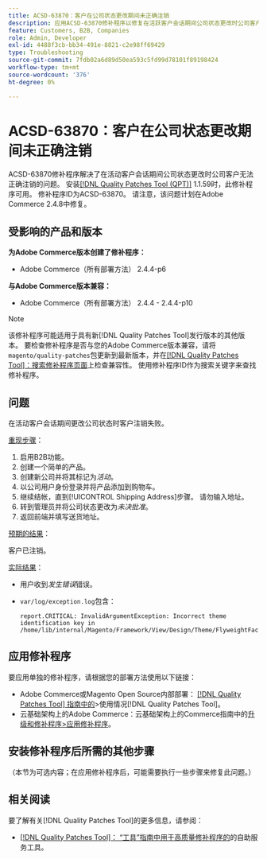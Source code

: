 ```yaml
---
title: ACSD-63870：客户在公司状态更改期间未正确注销
description: 应用ACSD-63870修补程序以修复在活跃客户会话期间公司状态更改时公司客户无法正确注销的Adobe Commerce问题。
feature: Customers, B2B, Companies
role: Admin, Developer
exl-id: 4488f3cb-bb34-491e-8821-c2e98ff69429
type: Troubleshooting
source-git-commit: 7fdb02a6d89d50ea593c5fd99d78101f89198424
workflow-type: tm+mt
source-wordcount: '376'
ht-degree: 0%

---
```


# ACSD-63870：客户在公司状态更改期间未正确注销

ACSD-63870修补程序解决了在活动客户会话期间公司状态更改时公司客户无法正确注销的问题。 安装[[!DNL Quality Patches Tool (QPT)]](/help/tools/quality-patches-tool/quality-patches-tool-to-self-serve-quality-patches.md) 1.1.59时，此修补程序可用。 修补程序ID为ACSD-63870。 请注意，该问题计划在Adobe Commerce 2.4.8中修复。

## 受影响的产品和版本

**为Adobe Commerce版本创建了修补程序：**

* Adobe Commerce（所有部署方法） 2.4.4-p6

**与Adobe Commerce版本兼容：**

* Adobe Commerce（所有部署方法） 2.4.4 - 2.4.4-p10

>[!NOTE]
>
>该修补程序可能适用于具有新[!DNL Quality Patches Tool]发行版本的其他版本。 要检查修补程序是否与您的Adobe Commerce版本兼容，请将`magento/quality-patches`包更新到最新版本，并在[[!DNL Quality Patches Tool]：搜索修补程序页面](https://experienceleague.adobe.com/tools/commerce-quality-patches/index.html?lang=zh-Hans)上检查兼容性。 使用修补程序ID作为搜索关键字来查找修补程序。

## 问题

在活动客户会话期间更改公司状态时客户注销失败。

<u>重现步骤</u>：

1. 启用B2B功能。
1. 创建一个简单的产品。
1. 创建新公司并将其标记为&#x200B;*活动*。
1. 以公司用户身份登录并将产品添加到购物车。
1. 继续结帐，直到[!UICONTROL Shipping Address]步骤。 请勿输入地址。
1. 转到管理员并将公司状态更改为&#x200B;*未决批准*。
1. 返回前端并填写送货地址。

<u>预期的结果</u>：

客户已注销。

<u>实际结果</u>：

* 用户收到&#x200B;*发生错误*&#x200B;错误。
* `var/log/exception.log`包含：

  ```
  report.CRITICAL: InvalidArgumentException: Incorrect theme identification key in /home/lib/internal/Magento/Framework/View/Design/Theme/FlyweightFactory.php:60
  ```


## 应用修补程序

要应用单独的修补程序，请根据您的部署方法使用以下链接：

* Adobe Commerce或Magento Open Source内部部署： [[!DNL Quality Patches Tool] 指南中的](/help/tools/quality-patches-tool/usage.md)>使用情况[!DNL Quality Patches Tool]。
* 云基础架构上的Adobe Commerce：云基础架构上的Commerce指南中的[升级和修补程序>应用修补程序](https://experienceleague.adobe.com/docs/commerce-cloud-service/user-guide/develop/upgrade/apply-patches.html?lang=zh-Hans)。

## 安装修补程序后所需的其他步骤

（本节为可选内容；在应用修补程序后，可能需要执行一些步骤来修复此问题。） 

## 相关阅读

要了解有关[!DNL Quality Patches Tool]的更多信息，请参阅：

* [[!DNL Quality Patches Tool]： “工具”指南中用于高质量修补程序的](/help/tools/quality-patches-tool/quality-patches-tool-to-self-serve-quality-patches.md)的自助服务工具。
